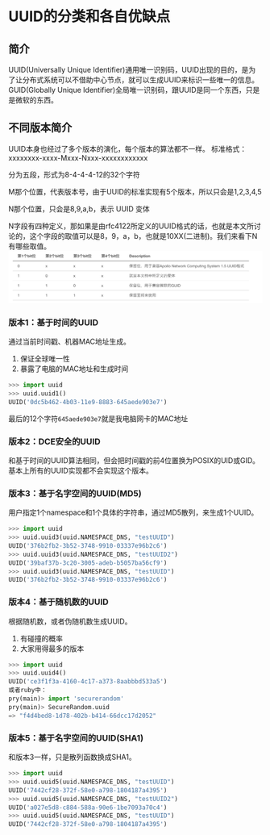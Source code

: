 # UUID的分类和各自优缺点

## 简介
UUID(Universally Unique Identifier)通用唯一识别码，UUID出现的目的，是为了让分布式系统可以不借助中心节点，就可以生成UUID来标识一些唯一的信息。GUID(Globally Unique Identifier)全局唯一识别码，跟UUID是同一个东西，只是是微软的东西。

## 不同版本简介
UUID本身也经过了多个版本的演化，每个版本的算法都不一样。
标准格式：xxxxxxxx-xxxx-Mxxx-Nxxx-xxxxxxxxxxxx

分为五段，形式为8-4-4-4-12的32个字符

M那个位置，代表版本号，由于UUID的标准实现有5个版本，所以只会是1,2,3,4,5

N那个位置，只会是8,9,a,b，表示 UUID 变体

N字段有四种定义，那如果是由rfc4122所定义的UUID格式的话，也就是本文所讨论的，这个字段的取值可以是8，9，a，b，也就是10XX(二进制)。我们来看下N有哪些取值。
![对照表](imgs/uuid_n.jpg)

### 版本1：基于时间的UUID
通过当前时间戳、机器MAC地址生成。
1. 保证全球唯一性
2. 暴露了电脑的MAC地址和生成时间
```python
>>> import uuid
>>> uuid.uuid1()
UUID('0dc5b462-4b03-11e9-8883-645aede903e7')
```
最后的12个字符`645aede903e7`就是我电脑网卡的MAC地址

### 版本2：DCE安全的UUID
和基于时间的UUID算法相同，但会把时间戳的前4位置换为POSIX的UID或GID。基本上所有的UUID实现都不会实现这个版本。

### 版本3：基于名字空间的UUID(MD5)
用户指定1个namespace和1个具体的字符串，通过MD5散列，来生成1个UUID。
```python
>>> import uuid
>>> uuid.uuid3(uuid.NAMESPACE_DNS, "testUUID")
UUID('376b2fb2-3b52-3748-9910-03337e96b2c6')
>>> uuid.uuid3(uuid.NAMESPACE_DNS, "testUUID2")
UUID('39baf37b-3c20-3005-adeb-b5057ba56cf9')
>>> uuid.uuid3(uuid.NAMESPACE_DNS, "testUUID")
UUID('376b2fb2-3b52-3748-9910-03337e96b2c6')
```

### 版本4：基于随机数的UUID
根据随机数，或者伪随机数生成UUID。
1. 有碰撞的概率
2. 大家用得最多的版本
```python
>>> import uuid
>>> uuid.uuid4()
UUID('ce3f1f3a-4160-4c17-a373-8aabbbd533a5')
或者ruby中：
pry(main)> import 'securerandom'
pry(main)> SecureRandom.uuid
=> "f4d4bed8-1d78-402b-b414-66dcc17d2052"
```

### 版本5：基于名字空间的UUID(SHA1)
和版本3一样，只是散列函数换成SHA1。
```python
>>> import uuid
>>> uuid.uuid5(uuid.NAMESPACE_DNS, "testUUID")
UUID('7442cf28-372f-58e0-a798-1804187a4395')
>>> uuid.uuid5(uuid.NAMESPACE_DNS, "testUUID2")
UUID('a027e5d8-c884-588a-90e6-1be7093a70c4')
>>> uuid.uuid5(uuid.NAMESPACE_DNS, "testUUID")
UUID('7442cf28-372f-58e0-a798-1804187a4395')
```